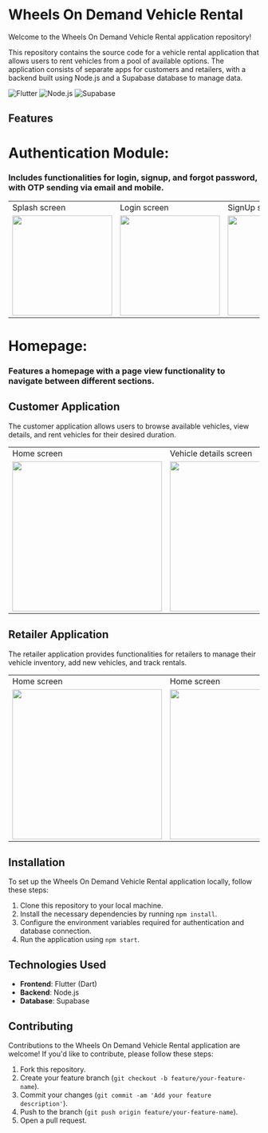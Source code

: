 # Wheels On Demand Vehicle Rental

Welcome to the Wheels On Demand Vehicle Rental application repository!

This repository contains the source code for a vehicle rental application that allows users to rent vehicles from a pool of available options. The application consists of separate apps for customers and retailers, with a backend built using Node.js and a Supabase database to manage data.

![Flutter](https://img.shields.io/badge/Flutter-2.10.0-blue)
![Node.js](https://img.shields.io/badge/Node.js-16.14.0-green)
![Supabase](https://img.shields.io/badge/Supabase-Latest-orange)

## Features

# Authentication Module:
### Includes functionalities for login, signup, and forgot password, with OTP sending via email and mobile.

<table>
  <tr>
     <td> Splash screen</td>
     <td> Login screen</td>
     <td> SignUp screen</td>
     <td> SendOTP screen</td>
     <td> Varify screen</td>
     <td> Reset Password screen</td>
     <td> Completion screen</td>
  </tr>
  <tr>
    <td><img src="https://github.com/Nilupa-Illangarathna/wheels-on-demand-vehicle-rental/assets/95247831/6af9b354-673f-4884-a1ca-f7ffd19ecbb3" width=200></td>
    <td><img src="https://github.com/Nilupa-Illangarathna/wheels-on-demand-vehicle-rental/assets/95247831/0a0fdbdb-90ce-4334-947d-615e01e739b5" width=200></td>
    <td><img src="https://github.com/Nilupa-Illangarathna/wheels-on-demand-vehicle-rental/assets/95247831/39ba7647-5a53-4fef-a90c-b7bc152674a7" width=200></td>
    <td><img src="https://github.com/Nilupa-Illangarathna/wheels-on-demand-vehicle-rental/assets/95247831/25aa40c1-66fc-45b4-b64a-272f4c4ef604" width=200></td>
    <td><img src="https://github.com/Nilupa-Illangarathna/wheels-on-demand-vehicle-rental/assets/95247831/3cbbc00c-0b78-47f2-9dce-5a5d35c652a1" width=200></td>
    <td><img src="https://github.com/Nilupa-Illangarathna/wheels-on-demand-vehicle-rental/assets/95247831/8f89758a-110d-41d6-b49d-f9f1272697c6" width=200></td>
    <td><img src="https://github.com/Nilupa-Illangarathna/wheels-on-demand-vehicle-rental/assets/95247831/70a59ac9-e82d-4d1c-a20a-61cb4481c63f" width=200></td>
  </tr>
 </table>


  
# Homepage:
### Features a homepage with a page view functionality to navigate between different sections.


## Customer Application

The customer application allows users to browse available vehicles, view details, and rent vehicles for their desired duration.


 <table>
    <tr>
      <td> Home screen</td>
      <td> Vehicle details screen</td>
      <td> Order screen</td>
      <td> Payment Gateway screen</td>
      <td> Validation screen</td>
      <td> Success screen</td>
      <td> Customer view screen</td>
    </tr>
    <tr>
      <td><img src="https://github.com/Nilupa-Illangarathna/Wheels-on-Demand-vehicle-rental/assets/95247831/6bfdce50-6c48-4d7a-9856-bdfe4b19e220" width=300></td>
      <td><img src="https://github.com/Nilupa-Illangarathna/Wheels-on-Demand-vehicle-rental/assets/95247831/3b1ebfab-79dc-4d34-b51b-5dd241ab6781" width=300></td>  
      <td><img src="https://github.com/Nilupa-Illangarathna/Wheels-on-Demand-vehicle-rental/assets/95247831/dc99238d-c2df-42e8-99fd-67ba9fa444a0" width=300></td>
      <td><img src="https://github.com/Nilupa-Illangarathna/Wheels-on-Demand-vehicle-rental/assets/95247831/2ffe748b-30b5-4ab7-9742-92547ae334fe" width=300></td>
      <td><img src="https://github.com/Nilupa-Illangarathna/Wheels-on-Demand-vehicle-rental/assets/95247831/09259c6e-ec33-4529-9b32-084a59faf8bc" width=300></td>
      <td><img src="https://github.com/Nilupa-Illangarathna/Wheels-on-Demand-vehicle-rental/assets/95247831/b1743726-0ee2-4e9a-9751-30dc62b889e5" width=300></td>
      <td><img src="https://github.com/Nilupa-Illangarathna/Wheels-on-Demand-vehicle-rental/assets/95247831/9be8bd9e-d8d6-416d-b848-fedb95dc44b9" width=300></td>
    </tr>
 </table>



  

## Retailer Application

The retailer application provides functionalities for retailers to manage their vehicle inventory, add new vehicles, and track rentals.



 <table>
    <tr>
      <td> Home screen</td>
      <td> Home screen</td>
      <td> Vehicle details screen</td>
      <td> On rent screen</td>
      <td> On rent screen</td>
      <td> Add vehicles screen</td>
    </tr>
    <tr>
      <td><img src="https://github.com/Nilupa-Illangarathna/wheels-on-demand-vehicle-rental/assets/95247831/6410f1e2-fd8c-4e65-8880-89f87e8b3352" width=300></td>
      <td><img src="https://github.com/Nilupa-Illangarathna/wheels-on-demand-vehicle-rental/assets/95247831/a3b9ca8e-3bf6-4658-95de-41f09b2a8a59" width=300></td>
      <td><img src="https://github.com/Nilupa-Illangarathna/wheels-on-demand-vehicle-rental/assets/95247831/18cb4ee1-2752-49f3-8add-1d3c5351dded" width=300></td>
      <td><img src="https://github.com/Nilupa-Illangarathna/wheels-on-demand-vehicle-rental/assets/95247831/e817dded-53a8-49db-8ff2-e7d50e437a36" width=300></td>
      <td><img src="https://github.com/Nilupa-Illangarathna/wheels-on-demand-vehicle-rental/assets/95247831/d9cd9270-45b8-42d4-9d25-0208907a2307" width=300></td>
      <td><img src="https://github.com/Nilupa-Illangarathna/wheels-on-demand-vehicle-rental/assets/95247831/ab1270ab-7d26-49eb-8441-b419d3b56a00" width=300></td>
    </tr>
 </table>







## Installation

To set up the Wheels On Demand Vehicle Rental application locally, follow these steps:

1. Clone this repository to your local machine.
2. Install the necessary dependencies by running `npm install`.
3. Configure the environment variables required for authentication and database connection.
4. Run the application using `npm start`.

## Technologies Used

- **Frontend**: Flutter (Dart)
- **Backend**: Node.js
- **Database**: Supabase

## Contributing

Contributions to the Wheels On Demand Vehicle Rental application are welcome! If you'd like to contribute, please follow these steps:

1. Fork this repository.
2. Create your feature branch (`git checkout -b feature/your-feature-name`).
3. Commit your changes (`git commit -am 'Add your feature description'`).
4. Push to the branch (`git push origin feature/your-feature-name`).
5. Open a pull request.
